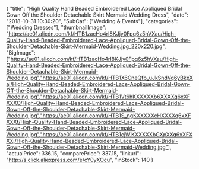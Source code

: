 {
	"title": "High Quality Hand Beaded Embroidered Lace Appliqued Bridal Gown Off the Shoulder Detachable Skirt Mermaid Wedding Dress",
	"date": "2018-10-31 10:30:20",
	"SubCat": ["Wedding & Events"],
	"categories": ["Wedding Dresses"],
	"thumbnailImage": "https://ae01.alicdn.com/kf/HTB1zacHo4rI8KJjy0Fpq6z5hVXau/High-Quality-Hand-Beaded-Embroidered-Lace-Appliqued-Bridal-Gown-Off-the-Shoulder-Detachable-Skirt-Mermaid-Wedding.jpg_220x220.jpg",
	"BigImage": ["https://ae01.alicdn.com/kf/HTB1zacHo4rI8KJjy0Fpq6z5hVXau/High-Quality-Hand-Beaded-Embroidered-Lace-Appliqued-Bridal-Gown-Off-the-Shoulder-Detachable-Skirt-Mermaid-Wedding.jpg","https://ae01.alicdn.com/kf/HTB1X6CneQfb_uJkSndVq6yBkpXaj/High-Quality-Hand-Beaded-Embroidered-Lace-Appliqued-Bridal-Gown-Off-the-Shoulder-Detachable-Skirt-Mermaid-Wedding.jpg","https://ae01.alicdn.com/kf/HTB1Vt6hKXXXXXb6XXXXq6xXFXXXO/High-Quality-Hand-Beaded-Embroidered-Lace-Appliqued-Bridal-Gown-Off-the-Shoulder-Detachable-Skirt-Mermaid-Wedding.jpg","https://ae01.alicdn.com/kf/HTB1S_ngKXXXXXcHXXXXq6xXFXXXt/High-Quality-Hand-Beaded-Embroidered-Lace-Appliqued-Bridal-Gown-Off-the-Shoulder-Detachable-Skirt-Mermaid-Wedding.jpg","https://ae01.alicdn.com/kf/HTB1cjW.KXXXXXbGXpXXq6xXFXXXj/High-Quality-Hand-Beaded-Embroidered-Lace-Appliqued-Bridal-Gown-Off-the-Shoulder-Detachable-Skirt-Mermaid-Wedding.jpg"],
	"actualPrice": 336.15,
	"comparePrice": 337.15,
	"linkurl": "http://s.click.aliexpress.com/e/cY0yXOcu",
	"inStock": 140
}
